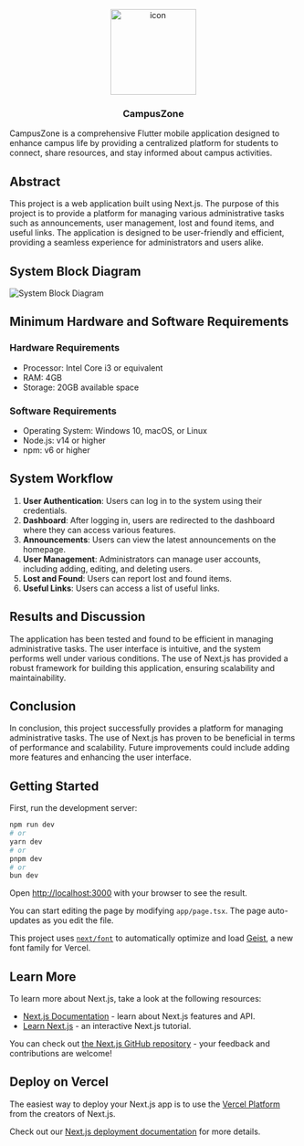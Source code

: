 <p align="center">
  <img src="https://github.com/user-attachments/assets/acd1b2ac-7088-4929-afb2-bde16a80e2fe" alt="icon" width="150">
</p>

<h3 align="center">CampusZone</h3>

CampusZone is a comprehensive Flutter mobile application designed to enhance campus life by providing a centralized platform for students to connect, share resources, and stay informed about campus activities.

## Abstract

This project is a web application built using Next.js. The purpose of this project is to provide a platform for managing various administrative tasks such as announcements, user management, lost and found items, and useful links. The application is designed to be user-friendly and efficient, providing a seamless experience for administrators and users alike.

## System Block Diagram

![System Block Diagram](path/to/diagram.png)

## Minimum Hardware and Software Requirements

### Hardware Requirements
- Processor: Intel Core i3 or equivalent
- RAM: 4GB
- Storage: 20GB available space

### Software Requirements
- Operating System: Windows 10, macOS, or Linux
- Node.js: v14 or higher
- npm: v6 or higher

## System Workflow

1. **User Authentication**: Users can log in to the system using their credentials.
2. **Dashboard**: After logging in, users are redirected to the dashboard where they can access various features.
3. **Announcements**: Users can view the latest announcements on the homepage.
4. **User Management**: Administrators can manage user accounts, including adding, editing, and deleting users.
5. **Lost and Found**: Users can report lost and found items.
6. **Useful Links**: Users can access a list of useful links.

## Results and Discussion

The application has been tested and found to be efficient in managing administrative tasks. The user interface is intuitive, and the system performs well under various conditions. The use of Next.js has provided a robust framework for building this application, ensuring scalability and maintainability.

## Conclusion

In conclusion, this project successfully provides a platform for managing administrative tasks. The use of Next.js has proven to be beneficial in terms of performance and scalability. Future improvements could include adding more features and enhancing the user interface.

## Getting Started

First, run the development server:

```bash
npm run dev
# or
yarn dev
# or
pnpm dev
# or
bun dev
```

Open [http://localhost:3000](http://localhost:3000) with your browser to see the result.

You can start editing the page by modifying `app/page.tsx`. The page auto-updates as you edit the file.

This project uses [`next/font`](https://nextjs.org/docs/app/building-your-application/optimizing/fonts) to automatically optimize and load [Geist](https://vercel.com/font), a new font family for Vercel.

## Learn More

To learn more about Next.js, take a look at the following resources:

- [Next.js Documentation](https://nextjs.org/docs) - learn about Next.js features and API.
- [Learn Next.js](https://nextjs.org/learn) - an interactive Next.js tutorial.

You can check out [the Next.js GitHub repository](https://github.com/vercel/next.js) - your feedback and contributions are welcome!

## Deploy on Vercel

The easiest way to deploy your Next.js app is to use the [Vercel Platform](https://vercel.com/new?utm_medium=default-template&filter=next.js&utm_source=create-next-app&utm_campaign=create-next-app-readme) from the creators of Next.js.

Check out our [Next.js deployment documentation](https://nextjs.org/docs/app/building-your-application/deploying) for more details.
